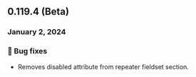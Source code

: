 ## 0.119.4 (Beta)

### January 2, 2024

### 🐛 Bug fixes

- Removes disabled attribute from repeater fieldset section.
